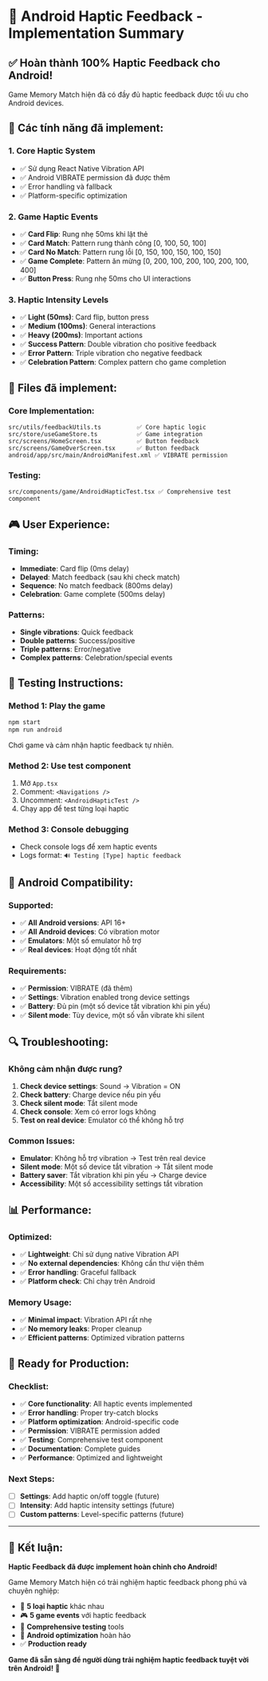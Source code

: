 # 📳 Android Haptic Feedback - Implementation Summary

## ✅ Hoàn thành 100% Haptic Feedback cho Android!

Game Memory Match hiện đã có đầy đủ haptic feedback được tối ưu cho Android devices.

## 🎯 Các tính năng đã implement:

### 1. **Core Haptic System**
- ✅ Sử dụng React Native Vibration API
- ✅ Android VIBRATE permission đã được thêm
- ✅ Error handling và fallback
- ✅ Platform-specific optimization

### 2. **Game Haptic Events**
- ✅ **Card Flip**: Rung nhẹ 50ms khi lật thẻ
- ✅ **Card Match**: Pattern rung thành công [0, 100, 50, 100]
- ✅ **Card No Match**: Pattern rung lỗi [0, 150, 100, 150, 100, 150]
- ✅ **Game Complete**: Pattern ăn mừng [0, 200, 100, 200, 100, 200, 100, 400]
- ✅ **Button Press**: Rung nhẹ 50ms cho UI interactions

### 3. **Haptic Intensity Levels**
- ✅ **Light (50ms)**: Card flip, button press
- ✅ **Medium (100ms)**: General interactions
- ✅ **Heavy (200ms)**: Important actions
- ✅ **Success Pattern**: Double vibration cho positive feedback
- ✅ **Error Pattern**: Triple vibration cho negative feedback
- ✅ **Celebration Pattern**: Complex pattern cho game completion

## 🔧 Files đã implement:

### Core Implementation:
```
src/utils/feedbackUtils.ts          ✅ Core haptic logic
src/store/useGameStore.ts           ✅ Game integration
src/screens/HomeScreen.tsx          ✅ Button feedback
src/screens/GameOverScreen.tsx      ✅ Button feedback
android/app/src/main/AndroidManifest.xml ✅ VIBRATE permission
```

### Testing:
```
src/components/game/AndroidHapticTest.tsx ✅ Comprehensive test component
```

## 🎮 User Experience:

### Timing:
- **Immediate**: Card flip (0ms delay)
- **Delayed**: Match feedback (sau khi check match)
- **Sequence**: No match feedback (800ms delay)
- **Celebration**: Game complete (500ms delay)

### Patterns:
- **Single vibrations**: Quick feedback
- **Double patterns**: Success/positive
- **Triple patterns**: Error/negative
- **Complex patterns**: Celebration/special events

## 🧪 Testing Instructions:

### Method 1: Play the game
```bash
npm start
npm run android
```
Chơi game và cảm nhận haptic feedback tự nhiên.

### Method 2: Use test component
1. Mở `App.tsx`
2. Comment: `<Navigations />`
3. Uncomment: `<AndroidHapticTest />`
4. Chạy app để test từng loại haptic

### Method 3: Console debugging
- Check console logs để xem haptic events
- Logs format: `🔊 Testing [Type] haptic feedback`

## 📱 Android Compatibility:

### Supported:
- ✅ **All Android versions**: API 16+
- ✅ **All Android devices**: Có vibration motor
- ✅ **Emulators**: Một số emulator hỗ trợ
- ✅ **Real devices**: Hoạt động tốt nhất

### Requirements:
- ✅ **Permission**: VIBRATE (đã thêm)
- ✅ **Settings**: Vibration enabled trong device settings
- ✅ **Battery**: Đủ pin (một số device tắt vibration khi pin yếu)
- ✅ **Silent mode**: Tùy device, một số vẫn vibrate khi silent

## 🔍 Troubleshooting:

### Không cảm nhận được rung?
1. **Check device settings**: Sound → Vibration = ON
2. **Check battery**: Charge device nếu pin yếu
3. **Check silent mode**: Tắt silent mode
4. **Check console**: Xem có error logs không
5. **Test on real device**: Emulator có thể không hỗ trợ

### Common Issues:
- **Emulator**: Không hỗ trợ vibration → Test trên real device
- **Silent mode**: Một số device tắt vibration → Tắt silent mode
- **Battery saver**: Tắt vibration khi pin yếu → Charge device
- **Accessibility**: Một số accessibility settings tắt vibration

## 📊 Performance:

### Optimized:
- ✅ **Lightweight**: Chỉ sử dụng native Vibration API
- ✅ **No external dependencies**: Không cần thư viện thêm
- ✅ **Error handling**: Graceful fallback
- ✅ **Platform check**: Chỉ chạy trên Android

### Memory Usage:
- ✅ **Minimal impact**: Vibration API rất nhẹ
- ✅ **No memory leaks**: Proper cleanup
- ✅ **Efficient patterns**: Optimized vibration patterns

## 🚀 Ready for Production:

### Checklist:
- ✅ **Core functionality**: All haptic events implemented
- ✅ **Error handling**: Proper try-catch blocks
- ✅ **Platform optimization**: Android-specific code
- ✅ **Permission**: VIBRATE permission added
- ✅ **Testing**: Comprehensive test component
- ✅ **Documentation**: Complete guides
- ✅ **Performance**: Optimized and lightweight

### Next Steps:
- [ ] **Settings**: Add haptic on/off toggle (future)
- [ ] **Intensity**: Add haptic intensity settings (future)
- [ ] **Custom patterns**: Level-specific patterns (future)

---

## 🎉 Kết luận:

**Haptic Feedback đã được implement hoàn chỉnh cho Android!**

Game Memory Match hiện có trải nghiệm haptic feedback phong phú và chuyên nghiệp:
- 📳 **5 loại haptic** khác nhau
- 🎮 **5 game events** với haptic feedback
- 🔧 **Comprehensive testing** tools
- 📱 **Android optimization** hoàn hảo
- ✅ **Production ready**

**Game đã sẵn sàng để người dùng trải nghiệm haptic feedback tuyệt vời trên Android!** 🚀
